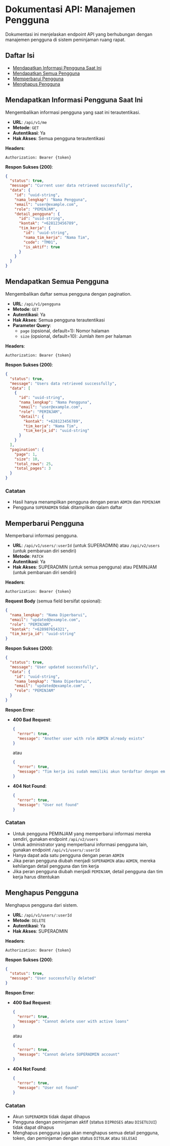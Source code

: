 # Dokumentasi API: Manajemen Pengguna

Dokumentasi ini menjelaskan endpoint API yang berhubungan dengan manajemen pengguna di sistem peminjaman ruang rapat.

## Daftar Isi

- [Mendapatkan Informasi Pengguna Saat Ini](#mendapatkan-informasi-pengguna-saat-ini)
- [Mendapatkan Semua Pengguna](#mendapatkan-semua-pengguna)
- [Memperbarui Pengguna](#memperbarui-pengguna)
- [Menghapus Pengguna](#menghapus-pengguna)

## Mendapatkan Informasi Pengguna Saat Ini

Mengembalikan informasi pengguna yang saat ini terautentikasi.

- **URL**: `/api/v1/me`
- **Metode**: `GET`
- **Autentikasi**: Ya
- **Hak Akses**: Semua pengguna terautentikasi

**Headers**:

```
Authorization: Bearer {token}
```

**Respon Sukses (200)**:

```json
{
  "status": true,
  "message": "Current user data retrieved successfully",
  "data": {
    "id": "uuid-string",
    "nama_lengkap": "Nama Pengguna",
    "email": "user@example.com",
    "role": "PEMINJAM",
    "detail_pengguna": {
      "id": "uuid-string",
      "kontak": "+628123456789",
      "tim_kerja": {
        "id": "uuid-string",
        "nama_tim_kerja": "Nama Tim",
        "code": "TM01",
        "is_aktif": true
      }
    }
  }
}
```

## Mendapatkan Semua Pengguna

Mengembalikan daftar semua pengguna dengan pagination.

- **URL**: `/api/v1/pengguna`
- **Metode**: `GET`
- **Autentikasi**: Ya
- **Hak Akses**: Semua pengguna terautentikasi
- **Parameter Query**:
  - `page` (opsional, default=1): Nomor halaman
  - `size` (opsional, default=10): Jumlah item per halaman

**Headers**:

```
Authorization: Bearer {token}
```

**Respon Sukses (200)**:

```json
{
  "status": true,
  "message": "Users data retrieved successfully",
  "data": [
    {
      "id": "uuid-string",
      "nama_lengkap": "Nama Pengguna",
      "email": "user@example.com",
      "role": "PEMINJAM",
      "detail": {
        "kontak": "+628123456789",
        "tim_kerja": "Nama Tim",
        "tim_kerja_id": "uuid-string"
      }
    }
  ],
  "pagination": {
    "page": 1,
    "size": 10,
    "total_rows": 25,
    "total_pages": 3
  }
}
```

### Catatan

- Hasil hanya menampilkan pengguna dengan peran `ADMIN` dan `PEMINJAM`
- Pengguna `SUPERADMIN` tidak ditampilkan dalam daftar

## Memperbarui Pengguna

Memperbarui informasi pengguna.

- **URL**: `/api/v1/users/:userId` (untuk SUPERADMIN) atau `/api/v2/users` (untuk pembaruan diri sendiri)
- **Metode**: `PATCH`
- **Autentikasi**: Ya
- **Hak Akses**: SUPERADMIN (untuk semua pengguna) atau PEMINJAM (untuk pembaruan diri sendiri)

**Headers**:

```
Authorization: Bearer {token}
```

**Request Body** (semua field bersifat opsional):

```json
{
  "nama_lengkap": "Nama Diperbarui",
  "email": "updated@example.com",
  "role": "PEMINJAM",
  "kontak": "+628987654321",
  "tim_kerja_id": "uuid-string"
}
```

**Respon Sukses (200)**:

```json
{
  "status": true,
  "message": "User updated successfully",
  "data": {
    "id": "uuid-string",
    "nama_lengkap": "Nama Diperbarui",
    "email": "updated@example.com",
    "role": "PEMINJAM"
  }
}
```

**Respon Error**:

- **400 Bad Request**:
  ```json
  {
    "error": true,
    "message": "Another user with role ADMIN already exists"
  }
  ```
  
  atau
  
  ```json
  {
    "error": true,
    "message": "Tim kerja ini sudah memiliki akun terdaftar dengan email: user@example.com"
  }
  ```

- **404 Not Found**:
  ```json
  {
    "error": true,
    "message": "User not found"
  }
  ```

### Catatan

- Untuk pengguna PEMINJAM yang memperbarui informasi mereka sendiri, gunakan endpoint `/api/v2/users`
- Untuk administrator yang memperbarui informasi pengguna lain, gunakan endpoint `/api/v1/users/:userId`
- Hanya dapat ada satu pengguna dengan peran `ADMIN`
- Jika peran pengguna diubah menjadi `SUPERADMIN` atau `ADMIN`, mereka kehilangan detail pengguna dan tim kerja
- Jika peran pengguna diubah menjadi `PEMINJAM`, detail pengguna dan tim kerja harus ditentukan

## Menghapus Pengguna

Menghapus pengguna dari sistem.

- **URL**: `/api/v1/users/:userId`
- **Metode**: `DELETE`
- **Autentikasi**: Ya
- **Hak Akses**: SUPERADMIN

**Headers**:

```
Authorization: Bearer {token}
```

**Respon Sukses (200)**:

```json
{
  "status": true,
  "message": "User successfully deleted"
}
```

**Respon Error**:

- **400 Bad Request**:
  ```json
  {
    "error": true,
    "message": "Cannot delete user with active loans"
  }
  ```
  
  atau
  
  ```json
  {
    "error": true,
    "message": "Cannot delete SUPERADMIN account"
  }
  ```

- **404 Not Found**:
  ```json
  {
    "error": true,
    "message": "User not found"
  }
  ```

### Catatan

- Akun `SUPERADMIN` tidak dapat dihapus
- Pengguna dengan peminjaman aktif (status `DIPROSES` atau `DISETUJUI`) tidak dapat dihapus
- Menghapus pengguna juga akan menghapus semua detail pengguna, token, dan peminjaman dengan status `DITOLAK` atau `SELESAI`